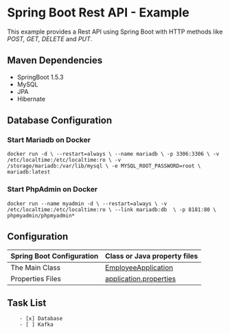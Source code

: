 # Spring Boot Rest API - Example

This example provides a Rest API using Spring Boot with HTTP methods like *POST, GET, DELETE* and *PUT*.

## Maven Dependencies

* SpringBoot 1.5.3
* MySQL
* JPA
* Hibernate


## Database Configuration

### Start Mariadb on Docker

`docker run -d \ --restart=always \ --name mariadb \ -p 3306:3306 \ -v /etc/localtime:/etc/localtime:ro \ -v      /storage/mariadb:/var/lib/mysql \ -e MYSQL_ROOT_PASSWORD=root \ mariadb:latest`

### Start PhpAdmin on Docker

`docker run --name myadmin -d \ --restart=always \ -v /etc/localtime:/etc/localtime:ro \ --link mariadb:db  \ -p 8181:80 \ phpmyadmin/phpmyadmin*`

## Configuration

|Spring Boot Configuration | Class or Java property files  |
|--------------------------|---|
|The Main Class | [EmployeeApplication](https://github.com/renancetauro/SpringBootRestExample/blob/master/src/main/java/employee/EmployeeApplication.java) |
|Properties Files | [application.properties](https://github.com/renancetauro/SpringBootRestExample/blob/master/src/main/resources/application.properties)

## Task List
``` - [x] SpringBoot
    - [x] Database
    - [ ] Kafka
 ```
